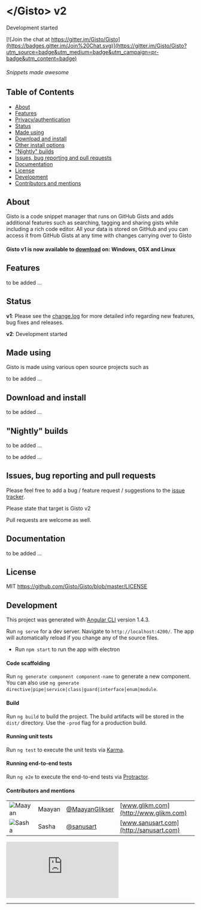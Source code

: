 # \</Gisto\> v2 

Development started

[![Join the chat at https://gitter.im/Gisto/Gisto](https://badges.gitter.im/Join%20Chat.svg)](https://gitter.im/Gisto/Gisto?utm_source=badge&utm_medium=badge&utm_campaign=pr-badge&utm_content=badge)

###### Snippets made awesome

## Table of Contents

- [About](#about)
- [Features](#features)
- [Privacy/authentication](#privacyauthentication)
- [Status](#status)
- [Made using](#made-using)
- [Download and install](#download-and-install)
- [Other install options](#other-install-options)
- ["Nightly" builds](#nightly-builds)
- [Issues, bug reporting and pull requests](#issues-bug-reporting-and-pull-requests)
- [Documentation](#documentation)
- [License](#license)
- [Development](#development)
- [Contributors and mentions](#contributors-and-mentions)

## About

Gisto is a code snippet manager that runs on GitHub Gists and adds additional features such as searching, tagging and sharing gists while including a rich code editor. 
All your data is stored on GitHub and you can access it from GitHub Gists at any time with changes carrying over to Gisto

#### Gisto v1 is now available to [download](https://github.com/Gisto/Gisto#downloads) on: Windows, OSX and Linux

## Features

to be added ...

## Status

**v1**: Please see the [change.log](http://www.gistoapp.com/changelog/) for more detailed info regarding new features, bug fixes and releases.

**v2**: Development started

## Made using

Gisto is made using various open source projects such as

to be added ...

## Download and install

to be added ...

## "Nightly" builds

to be added ...

to be added ...

## Issues, bug reporting and pull requests

Please feel free to add a bug / feature request / suggestions to the [issue tracker]( https://github.com/Gisto/Gisto/issues).

Please state that target is Gisto v2

Pull requests are welcome as well.

## Documentation

to be added ...

## License

MIT https://github.com/Gisto/Gisto/blob/master/LICENSE

## Development

This project was generated with [Angular CLI](https://github.com/angular/angular-cli) version 1.4.3.

Run `ng serve` for a dev server. Navigate to `http://localhost:4200/`. The app will automatically reload if you change any of the source files.

- Run `npm start` to run the app with electron

#### Code scaffolding

Run `ng generate component component-name` to generate a new component. You can also use `ng generate directive|pipe|service|class|guard|interface|enum|module`.

#### Build

Run `ng build` to build the project. The build artifacts will be stored in the `dist/` directory. Use the `-prod` flag for a production build.

#### Running unit tests

Run `ng test` to execute the unit tests via [Karma](https://karma-runner.github.io).

#### Running end-to-end tests

Run `ng e2e` to execute the end-to-end tests via [Protractor](http://www.protractortest.org/).

#### Contributors and mentions

|||||
| ------------- |:-------------|:-----|:-----|
| ![Maayan](http://www.gravatar.com/avatar/3a615b34ef2060face8fcd481c6377e1?s=50 "Maayan") | Maayan | [@MaayanGlikser](https://twitter.com/MaayanGlikser) | [www.glikm.com](http://www.glikm.com) |
| ![Sasha](http://www.gravatar.com/avatar/7ddad1a9a1c8de452badaf82b6c30c76?s=50 "Sasha") | Sasha | [@sanusart](https://twitter.com/sanusart) | [www.sanusart.com](http://sanusart.com) |

[![Analytics](https://ga-beacon.appspot.com/UA-49967672-1/Gisto/README.md?pixel)](https://github.com/igrigorik/ga-beacon)

---

